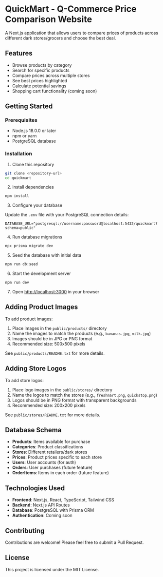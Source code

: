 # QuickMart - Q-Commerce Price Comparison Website

A Next.js application that allows users to compare prices of products across different dark stores/grocers and choose the best deal.

## Features

- Browse products by category
- Search for specific products
- Compare prices across multiple stores
- See best prices highlighted
- Calculate potential savings
- Shopping cart functionality (coming soon)

## Getting Started

### Prerequisites

- Node.js 18.0.0 or later
- npm or yarn
- PostgreSQL database

### Installation

1. Clone this repository

```bash
git clone <repository-url>
cd quickmart
```

2. Install dependencies

```bash
npm install
```

3. Configure your database

Update the `.env` file with your PostgreSQL connection details:

```
DATABASE_URL="postgresql://username:password@localhost:5432/quickmart?schema=public"
```

4. Run database migrations

```bash
npx prisma migrate dev
```

5. Seed the database with initial data

```bash
npm run db:seed
```

6. Start the development server

```bash
npm run dev
```

7. Open [http://localhost:3000](http://localhost:3000) in your browser

## Adding Product Images

To add product images:

1. Place images in the `public/products/` directory
2. Name the images to match the products (e.g., `bananas.jpg`, `milk.jpg`)
3. Images should be in JPG or PNG format
4. Recommended size: 500x500 pixels

See `public/products/README.txt` for more details.

## Adding Store Logos

To add store logos:

1. Place logo images in the `public/stores/` directory
2. Name the logos to match the stores (e.g., `freshmart.png`, `quickstop.png`)
3. Logos should be in PNG format with transparent backgrounds
4. Recommended size: 200x200 pixels

See `public/stores/README.txt` for more details.

## Database Schema

- **Products**: Items available for purchase
- **Categories**: Product classifications
- **Stores**: Different retailers/dark stores
- **Prices**: Product prices specific to each store
- **Users**: User accounts (for auth)
- **Orders**: User purchases (future feature)
- **OrderItems**: Items in each order (future feature)

## Technologies Used

- **Frontend**: Next.js, React, TypeScript, Tailwind CSS
- **Backend**: Next.js API Routes
- **Database**: PostgreSQL with Prisma ORM
- **Authentication**: Coming soon

## Contributing

Contributions are welcome! Please feel free to submit a Pull Request.

## License

This project is licensed under the MIT License. 